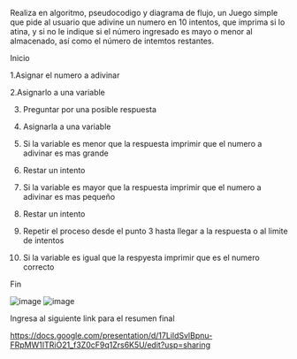Realiza en algoritmo, pseudocodigo y diagrama de flujo, un Juego simple que pide al usuario que adivine un numero en 10 intentos, que imprima si lo atina, y si no le indique si el número ingresado es mayo o menor al almacenado, así como el número de intemtos restantes.

Inicio

1.Asignar el numero a adivinar

2.Asignarlo a una variable

3. Preguntar por una posible respuesta

4. Asignarla a una variable

5. Si la variable es menor que la respuesta imprimir que el numero a adivinar es mas grande

6. Restar un intento 

7. Si la variable es mayor que la respuesta imprimir que el numero a adivinar es mas pequeño

8. Restar un intento

9. Repetir el proceso desde el punto 3 hasta llegar a la respuesta o al limite de intentos

10. Si la variable es igual que la respyesta imprimir que es el numero correcto

Fin


![image](https://user-images.githubusercontent.com/101816484/160942884-6e6696e8-9807-4aa4-a160-d5ba32efb7f0.png)
![image](https://user-images.githubusercontent.com/101816484/160942486-e6d70176-581f-4671-88f7-0cbb964dca70.png)

Ingresa al siguiente link para el resumen final

https://docs.google.com/presentation/d/17LildSvlBpnu-FRpMW1ITRiO21_f3Z0cF9q1Zrs6K5U/edit?usp=sharing
